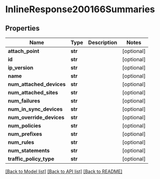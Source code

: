 # InlineResponse200166Summaries

## Properties
Name | Type | Description | Notes
------------ | ------------- | ------------- | -------------
**attach_point** | **str** |  | [optional] 
**id** | **str** |  | [optional] 
**ip_version** | **str** |  | [optional] 
**name** | **str** |  | [optional] 
**num_attached_devices** | **str** |  | [optional] 
**num_attached_sites** | **str** |  | [optional] 
**num_failures** | **str** |  | [optional] 
**num_in_sync_devices** | **str** |  | [optional] 
**num_override_devices** | **str** |  | [optional] 
**num_policies** | **str** |  | [optional] 
**num_prefixes** | **str** |  | [optional] 
**num_rules** | **str** |  | [optional] 
**num_statements** | **str** |  | [optional] 
**traffic_policy_type** | **str** |  | [optional] 

[[Back to Model list]](../README.md#documentation-for-models) [[Back to API list]](../README.md#documentation-for-api-endpoints) [[Back to README]](../README.md)


